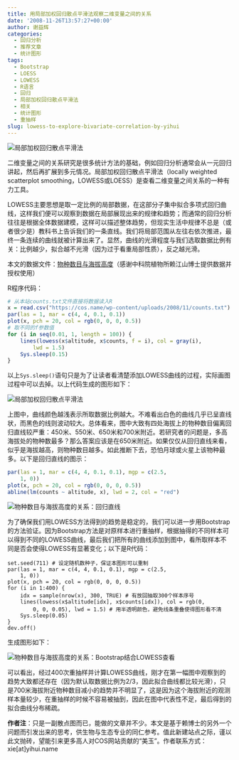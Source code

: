 ```yaml
---
title: 用局部加权回归散点平滑法观察二维变量之间的关系
date: '2008-11-26T13:57:27+00:00'
author: 谢益辉
categories:
  - 回归分析
  - 推荐文章
  - 统计图形
tags:
  - Bootstrap
  - LOESS
  - LOWESS
  - R语言
  - 回归
  - 局部加权回归散点平滑法
  - 相关
  - 统计图形
  - 重抽样
slug: lowess-to-explore-bivariate-correlation-by-yihui
---
```


![局部加权回归散点平滑法](https://uploads.cosx.org/2008/11/counts.png "局部加权回归散点平滑法")

二维变量之间的关系研究是很多统计方法的基础，例如回归分析通常会从一元回归讲起，然后再扩展到多元情况。局部加权回归散点平滑法（locally weighted scatterplot smoothing，LOWESS或LOESS）是查看二维变量之间关系的一种有力工具。

LOWESS主要思想是取一定比例的局部数据，在这部分子集中拟合多项式回归曲线，这样我们便可以观察到数据在局部展现出来的规律和趋势；而通常的回归分析往往是根据全体数据建模，这样可以描述整体趋势，但现实生活中规律不总是（或者很少是）教科书上告诉我们的一条直线。我们将局部范围从左往右依次推进，最终一条连续的曲线就被计算出来了。显然，曲线的光滑程度与我们选取数据比例有关：比例越少，拟合越不光滑（因为过于看重局部性质），反之越光滑。<!--more-->

本文的数据文件：[物种数目与海拔高度](https://uploads.cosx.org/2008/11/counts.txt "物种数目与海拔高度数据")（感谢中科院植物所赖江山博士提供数据并授权使用）

R程序代码：

```r
# 从本站counts.txt文件直接将数据读入R
x = read.csv("https://cos.name/wp-content/uploads/2008/11/counts.txt")
par(las = 1, mar = c(4, 4, 0.1, 0.1))
plot(x, pch = 20, col = rgb(0, 0, 0, 0.5))
# 取不同的f参数值
for (i in seq(0.01, 1, length = 100)) {
    lines(lowess(x$altitude, x$counts, f = i), col = gray(i),
        lwd = 1.5)
    Sys.sleep(0.15)
}
```

以上`Sys.sleep()`语句只是为了让读者看清楚添加LOWESS曲线的过程，实际画图过程中可以去掉。以上代码生成的图形如下：

![局部加权回归散点平滑法 ](https://uploads.cosx.org/2008/11/counts.png "局部加权回归散点平滑法")

上图中，曲线颜色越浅表示所取数据比例越大。不难看出白色的曲线几乎已呈直线状，而黑色的线则波动较大。总体看来，图中大致有四处海拔上的物种数目偏离回归直线较严重：450米、550米、650米和700米附近。若研究者的问题是，多高海拔处的物种数最多？那么答案应该是在650米附近。如果仅仅从回归直线来看，似乎是海拔越高，则物种数目越多。如此推断下去，恐怕月球或火星上该物种最多。以下是回归直线的图示：
```r
par(las = 1, mar = c(4, 4, 0.1, 0.1), mgp = c(2.5,
    1, 0))
plot(x, pch = 20, col = rgb(0, 0, 0, 0.5))
abline(lm(counts ~ altitude, x), lwd = 2, col = "red")
```
![物种数目与海拔高度的关系：回归直线](https://uploads.cosx.org/2008/11/counts-regression.png "物种数目与海拔高度的关系：回归直线")

为了确保我们用LOWESS方法得到的趋势是稳定的，我们可以进一步用Bootstrap的方法验证。因为Bootstrap方法是对原样本进行重抽样，根据抽得的不同样本可以得到不同的LOWESS曲线，最后我们把所有的曲线添加到图中，看所取样本不同是否会使得LOWESS有显著变化；以下是R代码：

```
set.seed(711) # 设定随机数种子，保证本图形可以重制
par(las = 1, mar = c(4, 4, 0.1, 0.1), mgp = c(2.5,
    1, 0))
plot(x, pch = 20, col = rgb(0, 0, 0, 0.5))
for (i in 1:400) {
    idx = sample(nrow(x), 300, TRUE) # 有放回抽取300个样本序号
    lines(lowess(x$altitude[idx], x$counts[idx]), col = rgb(0,
        0, 0, 0.05), lwd = 1.5) # 用半透明颜色，避免线条重叠使得图形看不清
    Sys.sleep(0.05)
}
dev.off()
```

生成图形如下：

![物种数目与海拔高度的关系：Bootstrap结合LOWESS查看](https://uploads.cosx.org/2008/11/counts-bootstrap.png "物种数目与海拔高度的关系：Bootstrap结合LOWESS查看")

可以看出，经过400次重抽样并计算LOWESS曲线，刚才在第一幅图中观察到的趋势大致都还存在（因为默认取数据比例为2/3，因此拟合曲线都比较光滑），只是700米海拔附近物种数目减小的趋势并不明显了，这是因为这个海拔附近的观测样本量较少，在重抽样的时候不容易被抽到，因此在图中代表性不足，最后得到的拟合曲线分布稀疏。

**作者注**：只是一副散点图而已，能做的文章并不少。本文是基于赖博士的另外一个问题而引发出来的思考，供生物与生态专业的同仁参考。值此新建站点之际，谨以此文抛砖，望能引来更多高人对COS网站贡献的“美玉”。作者联系方式：xie[at]yihui.name
